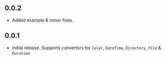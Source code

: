 ## 0.0.2

- Added example & minor fixes.

## 0.0.1

- Initial release. Supports convertors for `Color`, `DateTime`, `Directory`, `File` & `Duration`.

